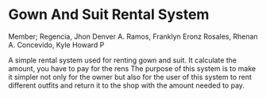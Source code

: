 # Gown And Suit Rental System

Member;
Regencia, Jhon Denver A.
Ramos, Franklyn Eronz
Rosales, Rhenan A.
Concevido, Kyle Howard P
 
A simple rental system used for renting gown and suit. It calculate the amount, you have to pay for the rens
The purpose of this system is to make it simpler not only for the owner but also for the user of this system to rent different outfits and return it to the shop with the amount needed to pay.
